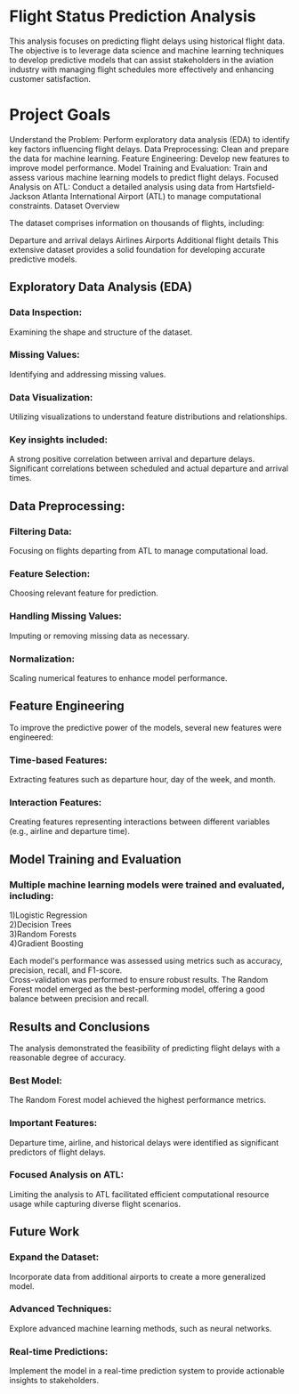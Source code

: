 # Flight Status Prediction Analysis



This analysis focuses on predicting flight delays using historical flight data. The objective is to leverage data science and machine learning techniques to develop predictive models that can assist stakeholders in the aviation industry with managing flight schedules more effectively and enhancing customer satisfaction.

# Project Goals

Understand the Problem: Perform exploratory data analysis (EDA) to identify key factors influencing flight delays.
Data Preprocessing: Clean and prepare the data for machine learning.
Feature Engineering: Develop new features to improve model performance.
Model Training and Evaluation: Train and assess various machine learning models to predict flight delays.
Focused Analysis on ATL: Conduct a detailed analysis using data from Hartsfield-Jackson Atlanta International Airport (ATL) to manage computational constraints.
Dataset Overview

The dataset comprises information on thousands of flights, including:

Departure and arrival delays
Airlines
Airports
Additional flight details
This extensive dataset provides a solid foundation for developing accurate predictive models.


## Exploratory Data Analysis (EDA)


### Data Inspection: <br>
Examining the shape and structure of the dataset.
### Missing Values: <br>
Identifying and addressing missing values.<br>
### Data Visualization: <br>
Utilizing visualizations to understand feature distributions and relationships. 
### Key insights included:<br>
A strong positive correlation between arrival and departure delays.
Significant correlations between scheduled and actual departure and arrival times. <br>
 ## Data Preprocessing:

### Filtering Data: <br> 
Focusing on flights departing from ATL to manage computational load. <br>
### Feature Selection:<br> 
Choosing relevant feature for prediction.<br>
### Handling Missing Values: <br>
Imputing or removing missing data as necessary.<br>
### Normalization: <br>
Scaling numerical features to enhance model performance.

## Feature Engineering

 To improve the predictive power of the models, several new features were engineered:

### Time-based Features: <br>
Extracting features such as departure hour, day of the week, and month.<br>
### Interaction Features: <br>
Creating features representing interactions between different variables (e.g., airline and departure time).<br>
## Model Training and Evaluation

### Multiple machine learning models were trained and evaluated, including:

1)Logistic Regression<br>
2)Decision Trees<br>
3)Random Forests<br>
4)Gradient Boosting<br>

Each model's performance was 
assessed using metrics such as accuracy, precision, recall, and F1-score. <br>Cross-validation was performed to ensure robust results. The Random Forest model emerged as the best-performing model, offering a good balance between precision and recall.<br>

## Results and Conclusions


The analysis demonstrated the feasibility of predicting flight delays with a reasonable degree of accuracy. 


### Best Model: <br>
The Random Forest model achieved the highest performance metrics.<br>
### Important Features: <br>
Departure time, airline, and historical delays were identified as significant predictors of flight delays.<br>
### Focused Analysis on ATL: <br>
Limiting the analysis to ATL facilitated efficient computational resource usage while capturing diverse flight scenarios.<br>
## Future Work



### Expand the Dataset: <br>
Incorporate data from additional airports to create a more generalized model.<br>
### Advanced Techniques: <br>
Explore advanced machine learning methods, such as neural networks.<br>
### Real-time Predictions: <br>
Implement the model in a real-time prediction system to provide actionable insights to stakeholders.
